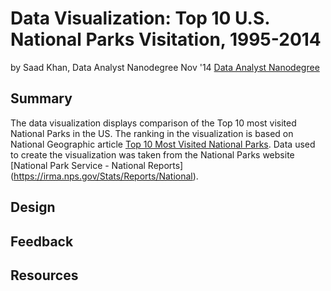 # Data Visualization: Top 10 U.S. National Parks Visitation, 1995-2014
by Saad Khan, Data Analyst Nanodegree Nov '14 [Data Analyst Nanodegree](https://www.udacity.com/course/nd002)

## Summary

The data visualization displays comparison of the Top 10 most visited National Parks in the US. The ranking in the visualization is based on National Geographic article [Top 10 Most Visited National Parks](http://travel.nationalgeographic.com/travel/national-parks/most-visited-parks-photos/). Data used to create the visualization was taken from the National Parks website [National Park Service - National Reports] (https://irma.nps.gov/Stats/Reports/National).

## Design

## Feedback

## Resources
